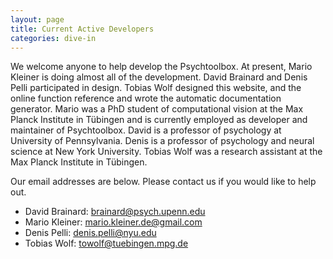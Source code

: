 ```yaml
---
layout: page
title: Current Active Developers
categories: dive-in
---
```


We welcome anyone to help develop the Psychtoolbox. At present, Mario Kleiner
is doing almost all of the development. David Brainard and Denis Pelli participated
in design. Tobias Wolf designed this website, and the online function reference and
wrote the automatic documentation generator. Mario was a PhD student of computational
vision at the Max Planck Institute in Tübingen and is currently employed as developer
and maintainer of Psychtoolbox. David is a professor of psychology at University of
Pennsylvania. Denis is a professor of psychology and neural science at New York
University. Tobias Wolf was a research assistant at the Max Planck Institute in Tübingen.

Our email addresses are below.  Please contact us if you would like to help out.

-   David Brainard: <brainard@psych.upenn.edu>
-   Mario Kleiner: <mario.kleiner.de@gmail.com>
-   Denis Pelli: <denis.pelli@nyu.edu>
-   Tobias Wolf: <towolf@tuebingen.mpg.de>
